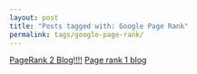 ```yaml
---
layout: post
title: "Posts tagged with: Google Page Rank"
permalink: tags/google-page-rank/
---
```

[PageRank 2 Blog!!!!](/2012/05/pagerank-2-blog)
[Page rank 1 blog](/2012/02/page-rank-1-blog)
